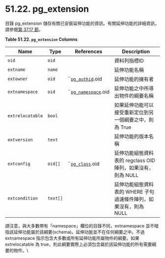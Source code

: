 # 51.22. pg\_extension

目錄 pg\_extension 儲存有關已安裝延伸功能的資訊。有關延伸功能的詳細資訊，請參閱[第 37.17 節](../../server-programming/extending-sql/packaging-related-objects-into-an-extension.md)。

**Table 51.22. `pg_extension` Columns**

| Name             | Type     | References                                 | Description                             |
| ---------------- | -------- | ------------------------------------------ | --------------------------------------- |
| `oid`            | `oid`    |                                            | 資料列指標ID                                 |
| `extname`        | `name`   |                                            | 延伸功能名稱                                  |
| `extowner`       | `oid`    | \`\`[`pg_authid`](pg\_authid.md).oid       | 延伸功能的擁有者                                |
| `extnamespace`   | `oid`    | \`\`[`pg_namespace`](pg\_namespace.md).oid | 延伸功能之中所導出物件的綱要名稱                        |
| `extrelocatable` | `bool`   |                                            | 如果延伸功能可以接受重新定位到另一個綱要之中，則為 True          |
| `extversion`     | `text`   |                                            | 延伸功能的版本名稱                               |
| `extconfig`      | `oid[]`  | \`\`[`pg_class`](pg\_class.md).oid         | 延伸功能組態資料表的 regclass OID 陣列，如果沒有，則為 NULL |
| `extcondition`   | `text[]` |                                            | 延伸功能組態資料表的 WHERE 子句過濾條件陣列，如果沒有，則為 NULL  |

請注意，與大多數帶有「namespace」欄位的目錄不同，extnamespace 並不暗指該延伸功能屬於該綱要(schema)。延伸功能並不在任何綱要之中。不過 extnamespace 指示包含大多數或所有延伸功能所屬物件的綱要。如果 extrelocatable 為 true，則此綱要實際上必須包含屬於該延伸功能的所有需要綱要的物件。\\
